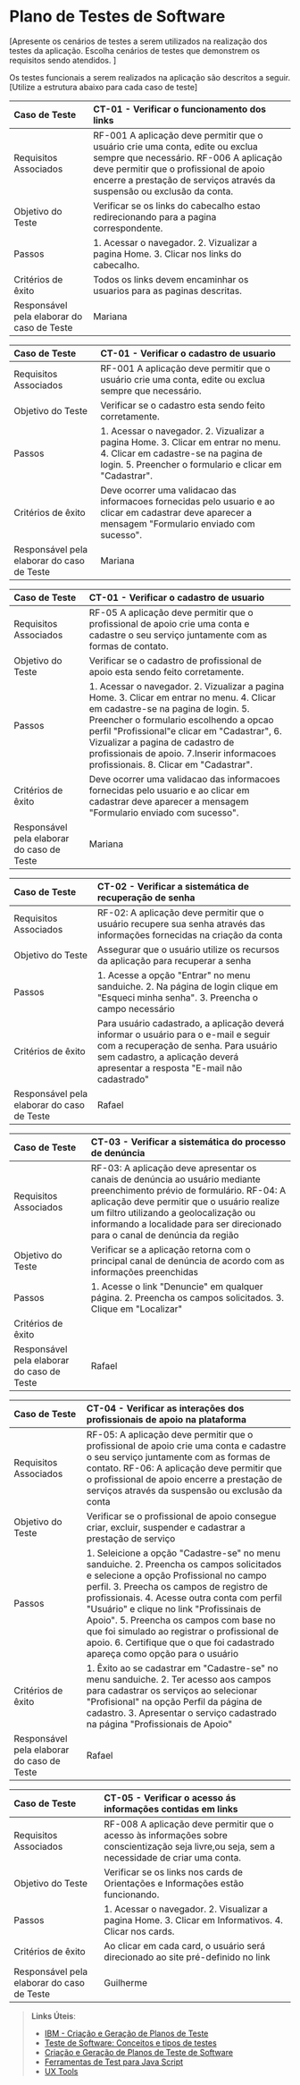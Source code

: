 # Plano de Testes de Software

[Apresente os cenários de testes a serem utilizados na realização dos testes da aplicação. Escolha cenários de testes que demonstrem os requisitos sendo atendidos. ]

Os testes funcionais a serem realizados na aplicação são descritos a seguir. [Utilize a estrutura abaixo para cada caso de teste]

|Caso de Teste    | CT-01 - Verificar o funcionamento dos links |
|:---|:---|
| Requisitos Associados | RF-001 A aplicação deve permitir que o usuário crie uma conta,	edite ou exclua sempre	que necessário. RF-006 A aplicação deve permitir que o	profissional de apoio encerre a	prestação de serviços através	da suspensão ou exclusão da	conta.
| Objetivo do Teste | Verificar se os links do cabecalho estao redirecionando para a pagina correspondente. |
| Passos | 1. Acessar o navegador. 2. Vizualizar a pagina Home. 3. Clicar nos links do cabecalho. |
| Critérios de êxito | Todos os links devem encaminhar os usuarios para as paginas descritas.  |
| Responsável pela elaborar do caso de Teste | Mariana |



|Caso de Teste    | CT-01 - Verificar o cadastro de usuario |
|:---|:---|
| Requisitos Associados | RF-001 A aplicação deve permitir que o usuário crie uma conta,	edite ou exclua sempre	que necessário.
| Objetivo do Teste | Verificar se o cadastro esta sendo feito corretamente. |
| Passos | 1. Acessar o navegador. 2. Vizualizar a pagina Home. 3. Clicar em entrar no menu. 4. Clicar em cadastre-se na pagina de login. 5. Preencher o formulario e clicar em "Cadastrar".|
| Critérios de êxito | Deve ocorrer uma validacao das informacoes fornecidas pelo usuario e ao clicar em cadastrar deve aparecer a mensagem "Formulario enviado com sucesso".  |
| Responsável pela elaborar do caso de Teste | Mariana |


|Caso de Teste    | CT-01 - Verificar o cadastro de usuario |
|:---|:---|
| Requisitos Associados | RF-05	A aplicação deve permitir que o	profissional de apoio crie uma conta e cadastre o seu serviço	juntamente com as formas de contato.
| Objetivo do Teste | Verificar se o cadastro de profissional de apoio esta sendo feito corretamente. |
| Passos | 1. Acessar o navegador. 2. Vizualizar a pagina Home. 3. Clicar em entrar no menu. 4. Clicar em cadastre-se na pagina de login. 5. Preencher o formulario escolhendo a opcao perfil "Profissional"e clicar em "Cadastrar", 6. Vizualizar a pagina de cadastro de profissionais de apoio. 7.Inserir informacoes profissionais. 8. Clicar em "Cadastrar".|
| Critérios de êxito | Deve ocorrer uma validacao das informacoes fornecidas pelo usuario e ao clicar em cadastrar deve aparecer a mensagem "Formulario enviado com sucesso".  |
| Responsável pela elaborar do caso de Teste | Mariana |

|Caso de Teste    | CT-02 - Verificar a sistemática de recuperação de senha |
|:---|:---|
| Requisitos Associados | RF-02: A aplicação deve permitir que o usuário recupere sua senha através das informações fornecidas na criação da conta
| Objetivo do Teste | Assegurar que o usuário utilize os recursos da aplicação para recuperar a senha |
| Passos | 1. Acesse a opção "Entrar" no menu sanduiche. 2. Na página de login clique em "Esqueci minha senha". 3. Preencha o campo necessário|
| Critérios de êxito | Para usuário cadastrado, a aplicação deverá informar o usuário para o e-mail e seguir com a recuperação de senha. Para usuário sem cadastro, a aplicação deverá apresentar a resposta "E-mail não cadastrado" |
| Responsável pela elaborar do caso de Teste | Rafael |

|Caso de Teste    | CT-03 - Verificar a sistemática do processo de denúncia |
|:---|:---|
| Requisitos Associados | RF-03: A aplicação deve apresentar os canais de denúncia ao usuário mediante preenchimento prévio de formulário. RF-04: A aplicação deve permitir que o usuário realize um filtro utilizando a geolocalização ou informando a localidade para ser direcionado para o canal de denúncia da região |
| Objetivo do Teste | Verificar se a aplicação retorna com o principal canal de denúncia de acordo com as informações preenchidas |
| Passos  | 1. Acesse o link "Denuncie" em qualquer página. 2. Preencha os campos solicitados. 3. Clique em "Localizar"
| Critérios de êxito | |1. Preenchimento das informações em todos os campos. 2. Êxito ao clicar no botão "Localizar". 3. Receber a informação do primcipal canal de denúncia  |
| Responsável pela elaborar do caso de Teste | Rafael |

|Caso de Teste    | CT-04 - Verificar as interações dos profissionais de apoio na plataforma |
|:---|:---|
| Requisitos Associados | RF-05: A aplicação deve permitir que o profissional de apoio crie uma conta e cadastre o seu serviço juntamente com as formas de contato. RF-06: A aplicação deve permitir que o profissional de apoio encerre a prestação de serviços através da suspensão ou exclusão da conta |
| Objetivo do Teste | Verificar se o profissional de apoio consegue criar, excluir, suspender e cadastrar a prestação de serviço |
| Passos  | 1. Seleicione a opção "Cadastre-se" no menu sanduiche. 2. Preencha os campos solicitados e selecione a opção Profissional no campo perfil. 3. Preecha os campos de registro de profissionais. 4. Acesse outra conta com perfil "Usuário" e clique no link "Profissinais de Apoio". 5. Preencha os campos com base no que foi simulado ao registrar o profissional de apoio. 6. Certifique que o que foi cadastrado apareça como opção para o usuário |
| Critérios de êxito | 1. Êxito ao se cadastrar em "Cadastre-se" no menu sanduiche. 2. Ter acesso aos campos para cadastrar os serviços ao selecionar "Profisional" na opção Perfil da página de cadastro. 3. Apresentar o serviço cadastrado na página "Profissionais de Apoio" |
| Responsável pela elaborar do caso de Teste | Rafael |

|Caso de Teste    | CT-05 - Verificar o acesso ás informações contidas em links |
|:---|:---|
| Requisitos Associados | RF-008 A aplicação deve permitir que o acesso às informações sobre conscientização seja livre,ou seja, sem a necessidade de criar uma conta.
| Objetivo do Teste | Verificar se os links nos cards de Orientações e Informações estão funcionando. |
| Passos | 1. Acessar o navegador. 2. Visualizar a pagina Home. 3. Clicar em Informativos. 4. Clicar nos cards.|
| Critérios de êxito | Ao clicar em cada card, o usuário será direcionado ao site pré-definido no link |
| Responsável pela elaborar do caso de Teste | Guilherme |



> **Links Úteis**:
> - [IBM - Criação e Geração de Planos de Teste](https://www.ibm.com/developerworks/br/local/rational/criacao_geracao_planos_testes_software/index.html)
> -  [Teste de Software: Conceitos e tipos de testes](https://blog.onedaytesting.com.br/teste-de-software/)
> - [Criação e Geração de Planos de Teste de Software](https://www.ibm.com/developerworks/br/local/rational/criacao_geracao_planos_testes_software/index.html)
> - [Ferramentas de Test para Java Script](https://geekflare.com/javascript-unit-testing/)
> - [UX Tools](https://uxdesign.cc/ux-user-research-and-user-testing-tools-2d339d379dc7)
